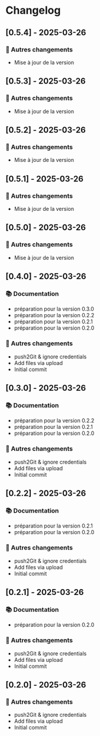 # Changelog

## [0.5.4] - 2025-03-26

### 🔄 Autres changements

- Mise à jour de la version



## [0.5.3] - 2025-03-26

### 🔄 Autres changements

- Mise à jour de la version



## [0.5.2] - 2025-03-26

### 🔄 Autres changements

- Mise à jour de la version



## [0.5.1] - 2025-03-26

### 🔄 Autres changements

- Mise à jour de la version



## [0.5.0] - 2025-03-26

### 🔄 Autres changements

- Mise à jour de la version



## [0.4.0] - 2025-03-26

### 📚 Documentation

- préparation pour la version 0.3.0
- préparation pour la version 0.2.2
- préparation pour la version 0.2.1
- préparation pour la version 0.2.0

### 🔄 Autres changements

- push2Git & ignore credentials
- Add files via upload
- Initial commit



## [0.3.0] - 2025-03-26

### 📚 Documentation

- préparation pour la version 0.2.2
- préparation pour la version 0.2.1
- préparation pour la version 0.2.0

### 🔄 Autres changements

- push2Git & ignore credentials
- Add files via upload
- Initial commit



## [0.2.2] - 2025-03-26

### 📚 Documentation

- préparation pour la version 0.2.1
- préparation pour la version 0.2.0

### 🔄 Autres changements

- push2Git & ignore credentials
- Add files via upload
- Initial commit



## [0.2.1] - 2025-03-26

### 📚 Documentation

- préparation pour la version 0.2.0

### 🔄 Autres changements

- push2Git & ignore credentials
- Add files via upload
- Initial commit



## [0.2.0] - 2025-03-26

### 🔄 Autres changements

- push2Git & ignore credentials
- Add files via upload
- Initial commit



